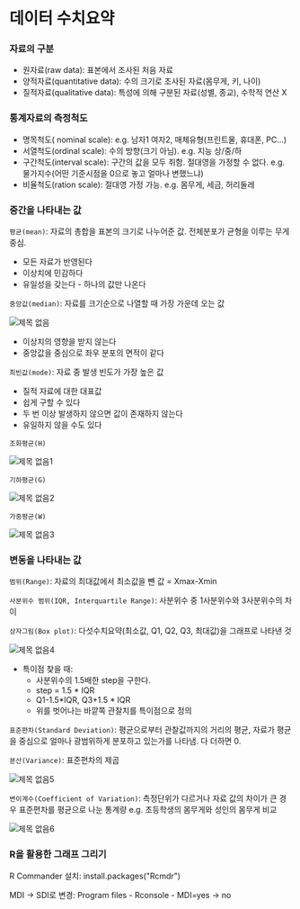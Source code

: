 # 데이터 수치요약

### 자료의 구분

- 원자료(raw data): 표본에서 조사된 처음 자료
- 양적자료(quantitative data): 수의 크기로 조사된 자료(몸무게, 키, 나이)
- 질적자료(qualitative data): 특성에 의해 구분된 자료(성별, 종교), 수학적 연산 X



### 통계자료의 측정척도

- 명목척도( nominal scale): e.g. 남자1 여자2, 매체유형(프린트물, 휴대폰, PC...)
- 서열척도(ordinal scale): 수의 방향(크기 아님). e.g. 지능 상/중/하
- 구간척도(interval scale): 구간의 값을 모두 취함. 절대영을 가정할 수 없다. e.g. 물가지수(어떤 기준시점을 0으로 놓고 얼마나 변했느냐)
- 비율척도(ration scale): 절대영 가정 가능. e.g. 몸무게, 세금, 허리둘레



### 중간을 나타내는 값

`평균(mean)`: 자료의 총합을 표본의 크기로 나누어준 값. 전체분포가 균형을 이루는 무게중심. 

- 모든 자료가 반영된다
- 이상치에 민감하다
- 유일성을 갖는다 - 하나의 값만 나온다

`중앙값(median)`: 자료를 크기순으로 나열할 때 가장 가운데 오는 값

![제목 없음](https://user-images.githubusercontent.com/51535130/77222237-d4569f80-6b94-11ea-88a1-6e77400848d2.png)

- 이상치의 영향을 받지 않는다
- 중앙값을 중심으로 좌우 분포의 면적이 같다

`최빈값(mode)`: 자료 중 발생 빈도가 가장 높은 값

- 질적 자료에 대한 대표값
- 쉽게 구할 수 있다
- 두 번 이상 발생하지 않으면 값이 존재하지 않는다
- 유일하지 않을 수도 있다

`조화평균(H)`

 ![제목 없음1](https://user-images.githubusercontent.com/51535130/77222339-89895780-6b95-11ea-8650-c01390bcc038.png)

`기하평균(G)`

![제목 없음2](https://user-images.githubusercontent.com/51535130/77222368-cc4b2f80-6b95-11ea-9f58-39b04e851dd7.png)

`가중평균(W)`

![제목 없음3](https://user-images.githubusercontent.com/51535130/77222388-f4d32980-6b95-11ea-9c53-452c5d443ca9.png)



### 변동을 나타내는 값

`범위(Range)`: 자료의 최대값에서 최소값을 뺀 값 = Xmax-Xmin

`사분위수 범위(IQR, Interquartile Range)`: 사분위수 중 1사분위수와 3사분위수의 차이 

`상자그림(Box plot)`: 다섯수치요약(최소값, Q1, Q2, Q3, 최대값)을 그래프로 나타낸 것

![제목 없음4](https://user-images.githubusercontent.com/51535130/77222593-0b7a8000-6b98-11ea-8931-a32a917c3472.png)

- 특이점 찾을 때:
  - 사분위수의 1.5배한 step을 구한다.
  - step = 1.5 * IQR
  - Q1-1.5*IQR, Q3+1.5 * IQR
  - 위를 벗어나는 바깥쪽 관찰치를 특이점으로 정의

`표준편차(Standard Deviation)`: 평균으로부터 관찰값까지의 거리의 평균, 자료가 평균을 중심으로 얼마나 광범위하게 분포하고 있는가를 나타냄.  다 더하면 0.

`분산(Variance)`: 표준편차의 제곱

![제목 없음5](https://user-images.githubusercontent.com/51535130/77222663-a1aea600-6b98-11ea-83dc-dd44f8185825.png)

`변이계수(Coefficient of Variation)`: 측정단위가 다르거나 자료 값의 차이가 큰 경우 표준편차를 평균으로 나눈 통계량  e.g. 초등학생의 몸무게와 성인의 몸무게 비교

![제목 없음6](https://user-images.githubusercontent.com/51535130/77222749-45985180-6b99-11ea-8f04-15136245a47d.png)



### R을 활용한 그래프 그리기

R Commander 설치: install.packages("Rcmdr")

MDI -> SDI로 변경: Program files - Rconsole - MDI=yes -> no